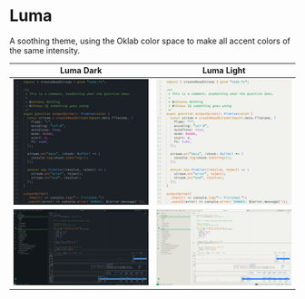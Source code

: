 # Luma

A soothing theme, using the Oklab color space to make all accent colors of the same intensity.

| Luma Dark                                                                                                     | Luma Light                                                                                                     |
| ------------------------------------------------------------------------------------------------------------- | -------------------------------------------------------------------------------------------------------------- |
| ![Luma Dark Code](https://raw.githubusercontent.com/scottinet/luma/refs/heads/main/assets/luma-dark-code.png) | ![Luma Dark Code](https://raw.githubusercontent.com/scottinet/luma/refs/heads/main/assets/luma-light-code.png) |
| ![Luma Dark](https://raw.githubusercontent.com/scottinet/luma/refs/heads/main/assets/luma-dark.png)           | ![Luma Light](https://raw.githubusercontent.com/scottinet/luma/refs/heads/main/assets/luma-light.png)          |
